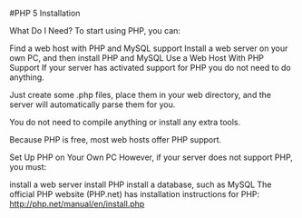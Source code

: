 #PHP 5 Installation


What Do I Need?
To start using PHP, you can:

Find a web host with PHP and MySQL support
Install a web server on your own PC, and then install PHP and MySQL
Use a Web Host With PHP Support
If your server has activated support for PHP you do not need to do anything.

Just create some .php files, place them in your web directory, and the server will automatically parse them for you.

You do not need to compile anything or install any extra tools.

Because PHP is free, most web hosts offer PHP support.

Set Up PHP on Your Own PC
However, if your server does not support PHP, you must:

install a web server
install PHP
install a database, such as MySQL
The official PHP website (PHP.net) has installation instructions for PHP: http://php.net/manual/en/install.php



